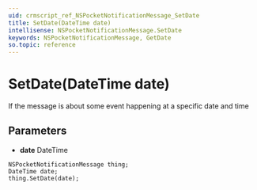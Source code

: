 ```yaml
---
uid: crmscript_ref_NSPocketNotificationMessage_SetDate
title: SetDate(DateTime date)
intellisense: NSPocketNotificationMessage.SetDate
keywords: NSPocketNotificationMessage, GetDate
so.topic: reference
---
```


# SetDate(DateTime date)

If the message is about some event happening at a specific date and time

## Parameters

* **date** DateTime

```crmscript
NSPocketNotificationMessage thing;
DateTime date;
thing.SetDate(date);
```

